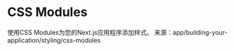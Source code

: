 # CSS Modules

使用CSS Modules为您的Next.js应用程序添加样式。
来源：app/building-your-application/styling/css-modules

